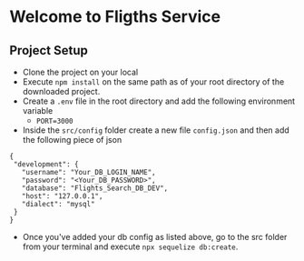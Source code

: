 # Welcome to Fligths Service

## Project Setup
 - Clone the project on your local
 - Execute `npm install` on the same path as of your root directory of the downloaded project.
 - Create a `.env` file in the root directory and add the following environment variable
    - `PORT=3000`
 - Inside the `src/config` folder create a new file `config.json` and then add the following piece of json

 ```
 {
  "development": {
    "username": "Your_DB_LOGIN_NAME",
    "password": "<Your_DB_PASSWORD>",
    "database": "Flights_Search_DB_DEV",
    "host": "127.0.0.1",
    "dialect": "mysql"
  }
}

```
 - Once you've added your db config as listed above, go to the src folder from your terminal and execute `npx sequelize db:create`.

